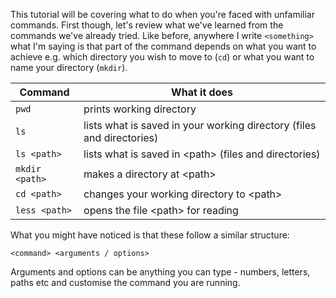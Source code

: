 This tutorial will be covering what to do when you're faced with unfamiliar 
commands.  First though, let's review what we've learned from the commands 
we've already tried.  Like before, anywhere I write `<something>` what I'm 
saying is that part of the command depends on what you want to achieve e.g. 
which directory you wish to move to (`cd`) or what you want to name your 
directory (`mkdir`).

|Command|What it does|
|-----|------|
|`pwd`| prints working directory|
|`ls`| lists what is saved in your working directory (files and directories)|
|`ls <path> `| lists what is saved in \<path\> (files and directories)|
|`mkdir <path>` | makes a directory at \<path\>|
|`cd <path> `| changes your working directory to \<path\>|
|`less <path>` | opens the file \<path\> for reading|

What you might have noticed is that these follow a similar structure:

```
<command> <arguments / options>
```

Arguments and options can be anything you can type - numbers, letters, paths 
etc and customise the command you are running.

